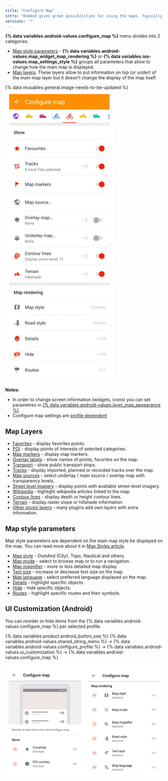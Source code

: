 ```yaml
---
title: "Configure Map"
intro: "OsmAnd gives great possibilities for using the maps. Typically maps needs to be configured for your needs, so you could highlight Favorite points, Navigation markers or special Points of Interests on the map. You could also make visible specific routes or 3rd party GPX files and you could overlay the map with relief information or satellite imagery. All visible map information is configurable via Configure Map menu."
versions: '*'
---
```


**{% data variables.android-values.configure_map %}** menu divides into 2 categories:
- [Map style parameters](#map-style-parameters) - **{% data variables.android-values.map_widget_map_rendering %}** or **{% data variables.ios-values.map_settings_style %}** groups all parameters that allow to change how the main map is displayed.
- [Map layers](#map-layers). These layers allow to put information on top (or under) of the main map layer but it doesn't change the display of the map itself.

{% data reusables.general.image-needs-to-be-updated %}
![Configure map](/assets/images/map/configure-map.png)

**Notes:** 
- In order to change screen information (widgets, icons) you can set parametres in [{% data variables.android-values.layer_map_appearance %}](/osmand/widgets/general)
- Configure map settings are [profile dependent](/osmand/personal/profiles)

## Map Layers
   - [Favorites](/osmand/map/point-layers-on-map) - display favorites points.
   - [POI](/osmand/map/point-layers-on-map) - display points of interests of selected categories.
   - [Map markers](/osmand/map/point-layers-on-map) - display map markers.
   - [Overlay labels](/osmand/map/point-layers-on-map) - show names of points, favorites on the map.
   - [Transport](/osmand/map/map-styles-and-parameters#transport) - show public transport stops.
   - [Tracks](/osmand/map/tracks-on-map) - display imported, planned or recorded tracks over the map.
   - [Map sources](/osmand/map/online-raster-maps#select-map-as-main--underlay--overlay-layer) - select underlay / main source / overlay map with transparency levels.
   - [Street level imagery](/osmand/map/street-level-imagery) - display points with available street-level imagery.
   - [Wikipedia](/osmand/map/wikipedia) - highlight wikipedia articles linked to the map.
   - [Contour lines](/osmand/map/contour-lines-hillshade) - display depth or height contour lines.
   - [Terrain](/osmand/map/contour-lines-hillshade) - display raster slope or hillshade information.
   - [Other plugin layers](/osmand/plugins) - many plugins add own layers with extra information.

## Map style parameters
Map style parameters are dependent on the main map style be displayed on the map. You can read more about it in [Map Styles article](/osmand/map/map-styles-and-parameters).
   - [Map style](/osmand/map/map-styles-and-parameters#default-map-styles) - OsmAnd (City), Topo, Nautical and others.
   - [Map mode](/osmand/map/map-styles-and-parameters#map-mode) - select to browse map or to run a navigation.
   - [Map magnifier](/osmand/map/map-styles-and-parameters#map-magnifier) - more or less detailed map display.
   - [Text size](/osmand/map/map-styles-and-parameters#text-size) - increase or decrease text size on the map.
   - [Map language](/osmand/map/map-styles-and-parameters#map-language) - select preferred language displayed on the map.
   - [Details](/osmand/map/map-styles-and-parameters#details) - highlight specific objects .
   - [Hide](/osmand/map/map-styles-and-parameters#hide) - hide specific objects.
   - [Routes](/osmand/map/map-styles-and-parameters#routes) - highlight specific routes and their symbols.
   
## UI Customization (Android)
   
You can reorder or hide items from the {% data variables.android-values.configure_map %} per selected profile.
   
{% data variables.product.android_button_seq %} {% data variables.android-values.shared_string_menu %} → {% data variables.android-values.configure_profile %} → {% data variables.android-values.ui_customization %} → {% data variables.android-values.configure_map %} 

![Configure map items ](/assets/images/settings/configure_map_items.png)